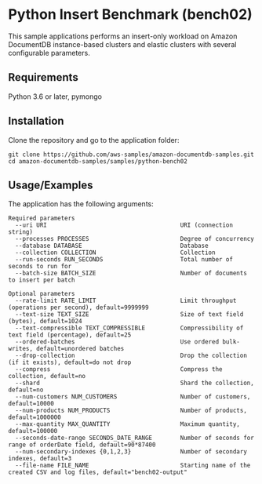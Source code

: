 # Python Insert Benchmark (bench02)
This sample applications performs an insert-only workload on Amazon DocumentDB instance-based clusters and elastic clusters with several configurable parameters.

## Requirements
Python 3.6 or later, pymongo

## Installation
Clone the repository and go to the application folder:
```
git clone https://github.com/aws-samples/amazon-documentdb-samples.git
cd amazon-documentdb-samples/samples/python-bench02
```

## Usage/Examples
The application has the following arguments:
```
Required parameters
  --uri URI                                      URI (connection string)
  --processes PROCESSES                          Degree of concurrency
  --database DATABASE                            Database
  --collection COLLECTION                        Collection
  --run-seconds RUN_SECONDS                      Total number of seconds to run for
  --batch-size BATCH_SIZE                        Number of documents to insert per batch

Optional parameters
  --rate-limit RATE_LIMIT                        Limit throughput (operations per second), default=9999999
  --text-size TEXT_SIZE                          Size of text field (bytes), default=1024
  --text-compressible TEXT_COMPRESSIBLE          Compressibility of text field (percentage), default=25
  --ordered-batches                              Use ordered bulk-writes, default=unordered batches
  --drop-collection                              Drop the collection (if it exists), default=do not drop
  --compress                                     Compress the collection, default=no
  --shard                                        Shard the collection, default=no
  --num-customers NUM_CUSTOMERS                  Number of customers, default=10000
  --num-products NUM_PRODUCTS                    Number of products, default=1000000
  --max-quantity MAX_QUANTITY                    Maximum quantity, default=100000
  --seconds-date-range SECONDS_DATE_RANGE        Number of seconds for range of orderDate field, default=90*87400
  --num-secondary-indexes {0,1,2,3}              Number of secondary indexes, default=3
  --file-name FILE_NAME                          Starting name of the created CSV and log files, default="bench02-output"
```

